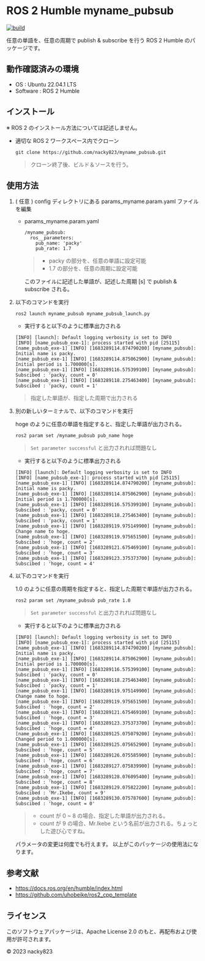 # ROS 2 Humble myname_pubsub

[![build](https://github.com/nacky823/myname_pubsub/actions/workflows/build_test.yml/badge.svg)](https://github.com/nacky823/myname_pubsub/actions/workflows/build_test.yml)

任意の単語を、任意の周期で publish & subscribe を行う ROS 2 Humble のパッケージです。

## 動作確認済みの環境

+ OS : Ubuntu 22.04.1 LTS
+ Software : ROS 2 Humble

## インストール

※ ROS 2 のインストール方法については記述しません。

+ 適切な ROS 2 ワークスペース内でクローン

    ```
    git clone https://github.com/nacky823/myname_pubsub.git
    ```

    > クローン終了後、ビルド＆ソースを行う。

## 使用方法

1. ( 任意 ) config ディレクトリにある params_myname.param.yaml ファイルを編集

    + params_myname.param.yaml

        ```
        /myname_pubsub:
          ros__parameters:
            pub_name: 'packy'
            pub_rate: 1.7
        ```

        > + packy の部分を、任意の単語に設定可能
        > + 1.7 の部分を、任意の周期に設定可能

        このファイルに記述した単語が、記述した周期 [s] で publish & subscribe される。

1. 以下のコマンドを実行

    ```
    ros2 launch myname_pubsub myname_pubsub_launch.py
    ```

    + 実行すると以下のように標準出力される
    ```
    [INFO] [launch]: Default logging verbosity is set to INFO
    [INFO] [name_pubsub_exe-1]: process started with pid [25115]
    [name_pubsub_exe-1] [INFO] [1683289114.874790200] [myname_pubsub]: Initial name is packy.
    [name_pubsub_exe-1] [INFO] [1683289114.875062900] [myname_pubsub]: Initial period is 1.700000[s].
    [name_pubsub_exe-1] [INFO] [1683289116.575399100] [myname_pubsub]: Subscibed : 'packy, count = 0'
    [name_pubsub_exe-1] [INFO] [1683289118.275463400] [myname_pubsub]: Subscibed : 'packy, count = 1'
    ```

    > 指定した単語が、指定した周期で出力される

1. 別の新しいターミナルで、以下のコマンドを実行

    hoge のように任意の単語を指定すると、指定した単語が出力される。 

    ```
    ros2 param set /myname_pubsub pub_name hoge
    ```
    > `Set parameter successful` と出力されれば問題なし

    + 実行すると以下のように標準出力される
    ```
    [INFO] [launch]: Default logging verbosity is set to INFO
    [INFO] [name_pubsub_exe-1]: process started with pid [25115]
    [name_pubsub_exe-1] [INFO] [1683289114.874790200] [myname_pubsub]: Initial name is packy.
    [name_pubsub_exe-1] [INFO] [1683289114.875062900] [myname_pubsub]: Initial period is 1.700000[s].
    [name_pubsub_exe-1] [INFO] [1683289116.575399100] [myname_pubsub]: Subscibed : 'packy, count = 0'
    [name_pubsub_exe-1] [INFO] [1683289118.275463400] [myname_pubsub]: Subscibed : 'packy, count = 1'
    [name_pubsub_exe-1] [INFO] [1683289119.975149900] [myname_pubsub]: Change name to hoge.
    [name_pubsub_exe-1] [INFO] [1683289119.975651500] [myname_pubsub]: Subscibed : 'hoge, count = 2'
    [name_pubsub_exe-1] [INFO] [1683289121.675469100] [myname_pubsub]: Subscibed : 'hoge, count = 3'
    [name_pubsub_exe-1] [INFO] [1683289123.375373700] [myname_pubsub]: Subscibed : 'hoge, count = 4'
    ```

1. 以下のコマンドを実行

    1.0 のように任意の周期を指定すると、指定した周期で単語が出力される。
    ```
    ros2 param set /myname_pubsub pub_rate 1.0
    ```
    > `Set parameter successful` と出力されれば問題なし

    + 実行すると以下のように標準出力される
    ```
    [INFO] [launch]: Default logging verbosity is set to INFO
    [INFO] [name_pubsub_exe-1]: process started with pid [25115]
    [name_pubsub_exe-1] [INFO] [1683289114.874790200] [myname_pubsub]: Initial name is packy.
    [name_pubsub_exe-1] [INFO] [1683289114.875062900] [myname_pubsub]: Initial period is 1.700000[s].
    [name_pubsub_exe-1] [INFO] [1683289116.575399100] [myname_pubsub]: Subscibed : 'packy, count = 0'
    [name_pubsub_exe-1] [INFO] [1683289118.275463400] [myname_pubsub]: Subscibed : 'packy, count = 1'
    [name_pubsub_exe-1] [INFO] [1683289119.975149900] [myname_pubsub]: Change name to hoge.
    [name_pubsub_exe-1] [INFO] [1683289119.975651500] [myname_pubsub]: Subscibed : 'hoge, count = 2'
    [name_pubsub_exe-1] [INFO] [1683289121.675469100] [myname_pubsub]: Subscibed : 'hoge, count = 3'
    [name_pubsub_exe-1] [INFO] [1683289123.375373700] [myname_pubsub]: Subscibed : 'hoge, count = 4'
    [name_pubsub_exe-1] [INFO] [1683289125.075079200] [myname_pubsub]: Changed period to 1.000000[s].
    [name_pubsub_exe-1] [INFO] [1683289125.075652900] [myname_pubsub]: Subscibed : 'hoge, count = 5'
    [name_pubsub_exe-1] [INFO] [1683289126.075585900] [myname_pubsub]: Subscibed : 'hoge, count = 6'
    [name_pubsub_exe-1] [INFO] [1683289127.075839900] [myname_pubsub]: Subscibed : 'hoge, count = 7'
    [name_pubsub_exe-1] [INFO] [1683289128.076095400] [myname_pubsub]: Subscibed : 'hoge, count = 8'
    [name_pubsub_exe-1] [INFO] [1683289129.075822200] [myname_pubsub]: Subscibed : 'Mr.Ikebe, count = 9'
    [name_pubsub_exe-1] [INFO] [1683289130.075787600] [myname_pubsub]: Subscibed : 'hoge, count = 0'
    ```

    > + count が 0 ~ 8 の場合、指定した単語が出力される。
    > + count が 9 の場合、Mr.Ikebe という名前が出力される。ちょっとした遊び心ですね。

    パラメータの変更は何度でも行えます。
    以上がこのパッケージの使用法になります。

## 参考文献

+ https://docs.ros.org/en/humble/index.html
+ https://github.com/uhobeike/ros2_cpp_template

## ライセンス

このソフトウェアパッケージは、Apache License 2.0 のもと、再配布および使用が許可されます。

© 2023 nacky823